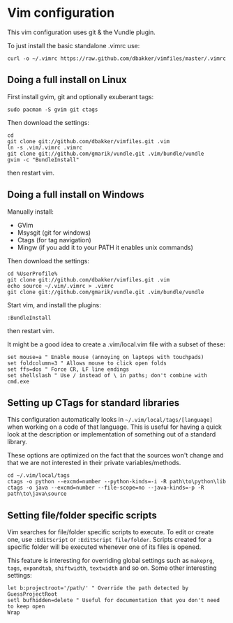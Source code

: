 # Vim configuration

This vim configuration uses git & the Vundle plugin.

To just install the basic standalone .vimrc use:

    curl -o ~/.vimrc https://raw.github.com/dbakker/vimfiles/master/.vimrc

## Doing a full install on Linux

First install gvim, git and optionally exuberant tags:

    sudo pacman -S gvim git ctags

Then download the settings:

    cd
    git clone git://github.com/dbakker/vimfiles.git .vim
    ln -s .vim/.vimrc .vimrc
    git clone git://github.com/gmarik/vundle.git .vim/bundle/vundle
    gvim -c "BundleInstall"

then restart vim.

## Doing a full install on Windows

Manually install:
  * GVim
  * Msysgit (git for windows)
  * Ctags (for tag navigation)
  * Mingw (if you add it to your PATH it enables unix commands)

Then download the settings:

    cd %UserProfile%
    git clone git://github.com/dbakker/vimfiles.git .vim
    echo source ~/.vim/.vimrc > .vimrc
    git clone git://github.com/gmarik/vundle.git .vim/bundle/vundle

Start vim, and install the plugins:

    :BundleInstall

then restart vim.

It might be a good idea to create a .vim/local.vim file with a subset of these:

    set mouse=a " Enable mouse (annoying on laptops with touchpads)
    set foldcolumn=3 " Allows mouse to click open folds
    set ffs=dos " Force CR, LF line endings
    set shellslash " Use / instead of \ in paths; don't combine with cmd.exe

## Setting up CTags for standard libraries
This configuration automatically looks in `~/.vim/local/tags/[language]` when
working on a code of that language. This is useful for having a quick look
at the description or implementation of something out of a standard library.

These options are optimized on the fact that the sources won't change and that
we are not interested in their private variables/methods.

    cd ~/.vim/local/tags
    ctags -o python --excmd=number --python-kinds=-i -R path\to\python\lib
    ctags -o java --excmd=number --file-scope=no --java-kinds=-p -R path\to\java\source

## Setting file/folder specific scripts
Vim searches for file/folder specific scripts to execute. To edit or create one, use
`:EditScript` or `:EditScript file/folder`. Scripts created for a specific folder will
be executed whenever one of its files is opened.

This feature is interesting for overriding global settings such as `makeprg`, `tags`,
`expandtab`, `shiftwidth`, `textwidth` and so on. Some other interesting settings:

    let b:projectroot='/path/' " Override the path detected by GuessProjectRoot
    setl bufhidden=delete " Useful for documentation that you don't need to keep open
    Wrap


